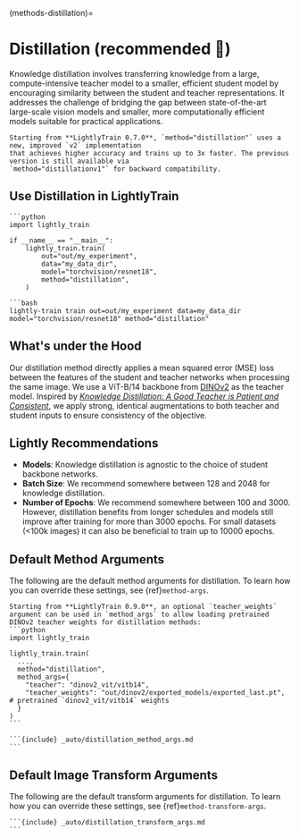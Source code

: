 (methods-distillation)=

# Distillation (recommended 🚀)

Knowledge distillation involves transferring knowledge from a large, compute-intensive teacher model to a smaller, efficient student model by encouraging similarity between the student and teacher representations. It addresses the challenge of bridging the gap between state-of-the-art large-scale vision models and smaller, more computationally efficient models suitable for practical applications.

```{note}
Starting from **LightlyTrain 0.7.0**, `method="distillation"` uses a new, improved `v2` implementation
that achieves higher accuracy and trains up to 3x faster. The previous version is still available via
`method="distillationv1"` for backward compatibility.
```

## Use Distillation in LightlyTrain

````{tab} Python
```python
import lightly_train

if __name__ == "__main__":
    lightly_train.train(
        out="out/my_experiment", 
        data="my_data_dir",
        model="torchvision/resnet18",
        method="distillation",
    )
````

````{tab} Command Line
```bash
lightly-train train out=out/my_experiment data=my_data_dir model="torchvision/resnet18" method="distillation"
````

## What's under the Hood

Our distillation method directly applies a mean squared error (MSE) loss between the features of the student and teacher networks when processing the same image. We use a ViT-B/14 backbone from [DINOv2](https://arxiv.org/pdf/2304.07193) as the teacher model. Inspired by [*Knowledge Distillation: A Good Teacher is Patient and Consistent*](https://arxiv.org/abs/2106.05237), we apply strong, identical augmentations to both teacher and student inputs to ensure consistency of the objective.

## Lightly Recommendations

- **Models**: Knowledge distillation is agnostic to the choice of student backbone networks.
- **Batch Size**: We recommend somewhere between 128 and 2048 for knowledge distillation.
- **Number of Epochs**: We recommend somewhere between 100 and 3000. However, distillation benefits from longer schedules and models still improve after training for more than 3000 epochs. For small datasets (\<100k images) it can also be beneficial to train up to 10000 epochs.

## Default Method Arguments

The following are the default method arguments for distillation. To learn how you can
override these settings, see {ref}`method-args`.

````{note}
Starting from **LightlyTrain 0.9.0**, an optional `teacher_weights` argument can be used in `method_args` to allow loading pretrained DINOv2 teacher weights for distillation methods:
```python
import lightly_train

lightly_train.train(
  ...,
  method="distillation",
  method_args={
    "teacher": "dinov2_vit/vitb14",
    "teacher_weights": "out/dinov2/exported_models/exported_last.pt", # pretrained `dinov2_vit/vitb14` weights 
  }
)
```
````

````{dropdown} Default Method Arguments
```{include} _auto/distillation_method_args.md
```
````

## Default Image Transform Arguments

The following are the default transform arguments for distillation. To learn how you can
override these settings, see {ref}`method-transform-args`.

````{dropdown} Default Image Transforms
```{include} _auto/distillation_transform_args.md
```
````
